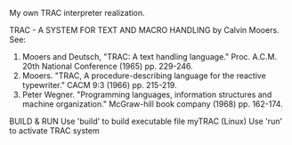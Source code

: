 My own TRAC interpreter realization.

TRAC - A SYSTEM FOR TEXT AND MACRO HANDLING by Calvin Mooers. 
See:
1. Mooers and Deutsch, "TRAC: A text handling language."  Proc. A.C.M.	20th National Conference (1965) pp. 229-246.
2. Mooers.  "TRAC, A procedure-describing language for the reactive	typewriter."  CACM 9:3 (1966) pp. 215-219.
3. Peter Wegner. "Programming languages, information structures and machine organization." McGraw-hill book company (1968) pp. 162-174.

BUILD & RUN
Use 'build' to build executable file myTRAC (Linux)
Use 'run' to activate TRAC system
